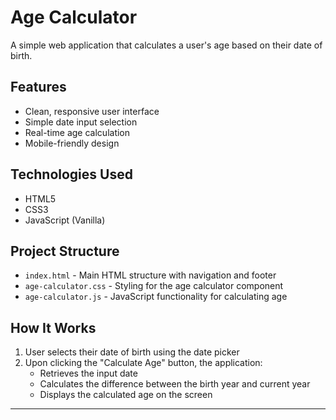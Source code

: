 # Age Calculator

A simple web application that calculates a user's age based on their date of birth.

## Features

- Clean, responsive user interface
- Simple date input selection
- Real-time age calculation
- Mobile-friendly design

## Technologies Used

- HTML5
- CSS3
- JavaScript (Vanilla)

## Project Structure

- `index.html` - Main HTML structure with navigation and footer
- `age-calculator.css` - Styling for the age calculator component
- `age-calculator.js` - JavaScript functionality for calculating age

## How It Works

1. User selects their date of birth using the date picker
2. Upon clicking the "Calculate Age" button, the application:
   - Retrieves the input date
   - Calculates the difference between the birth year and current year
   - Displays the calculated age on the screen

---

